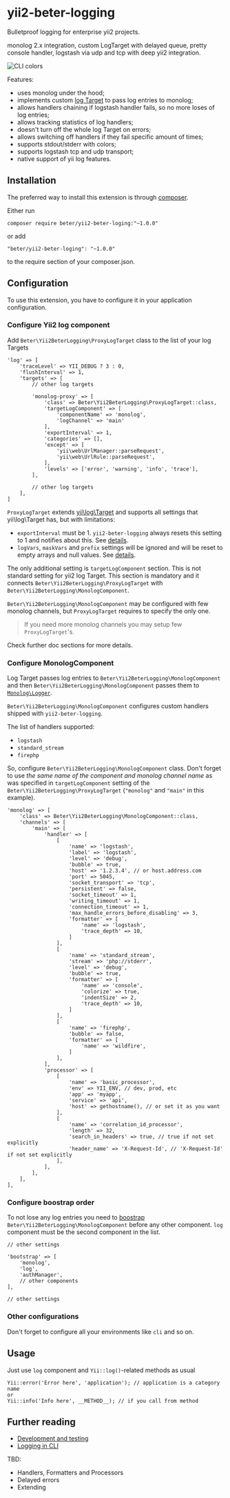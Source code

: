 # yii2-beter-logging

Bulletproof logging for enterprise yii2 projects.

monolog 2.x integration, custom LogTarget with delayed queue, pretty console handler, logstash via udp and tcp with deep yii2 integration.

![CLI colors](https://raw.githubusercontent.com/BETER-CO/yii2-beter-logging/master/doc/assets/cli_colors.jpg)

Features:
* uses monolog under the hood;
* implements custom [log Target](https://www.yiiframework.com/doc/api/2.0/yii-log-target) to pass log entries to monolog;
* allows handlers chaining if logstash handler fails, so no more loses of log entries;
* allows tracking statistics of log handlers;
* doesn't turn off the whole log Target on errors;
* allows switching off handlers if they fail specific amount of times;
* supports stdout/stderr with colors;
* supports logstash tcp and udp transport;
* native support of yii log features.

## Installation

The preferred way to install this extension is through [composer](https://getcomposer.org/).

Either run

```
composer require beter/yii2-beter-loging:"~1.0.0"
```

or add

```
"beter/yii2-beter-loging": "~1.0.0"
```

to the require section of your composer.json.

## Configuration

To use this extension, you have to configure it in your application configuration.

### Configure Yii2 log component

Add `Beter\Yii2BeterLogging\ProxyLogTarget` class to the list of your log Targets

```
'log' => [
    'traceLevel' => YII_DEBUG ? 3 : 0,
    'flushInterval' => 1,
    'targets' => [
        // other log targets

        'monolog-proxy' => [
            'class' => Beter\Yii2BeterLogging\ProxyLogTarget::class,
            'targetLogComponent' => [
                'componentName' => 'monolog',
                'logChannel' => 'main'
            ],
            'exportInterval' => 1,
            'categories' => [],
            'except' => [
                'yii\web\UrlManager::parseRequest',
                'yii\web\UrlRule::parseRequest',
            ],
            'levels' => ['error', 'warning', 'info', 'trace'],
        ],

        // other log targets
    ],
]
```

`ProxyLogTarget` extends [yii\log\Target](https://www.yiiframework.com/doc/api/2.0/yii-log-target) and supports
all settings that yii\log\Target has, but with limitations:
* `exportInterval` must be 1. `yii2-beter-logging` always resets this setting to 1 and notifies about this. See
[details](#further-reading).
* `logVars`, `maskVars` and `prefix` settings will be ignored and will be reset to empty arrays and null values.
See [details](#further-reading).

The only additional setting is `targetLogComponent` section. This is not standard setting for yii2 log Target.
This section is mandatory and it connects `Beter\Yii2BeterLogging\ProxyLogTarget` with
`Beter\Yii2BeterLogging\MonologComponent`.

`Beter\Yii2BeterLogging\MonologComponent` may be configured with few monolog channels, but `ProxyLogTarget`
requires to specify the only one.

> If you need more monolog channels you may setup few `ProxyLogTarget`'s.

Check further doc sections for more details.

### Configure MonologComponent

Log Target passes log entries to `Beter\Yii2BeterLogging\MonologComponent` and then
`Beter\Yii2BeterLogging\MonologComponent` passes them to
[`Monolog\Logger`](https://github.com/Seldaek/monolog/blob/2.x/doc/01-usage.md).

`Beter\Yii2BeterLogging\MonologComponent` configures custom handlers shipped with `yii2-beter-logging`. 

The list of handlers supported:
* `logstash`
* `standard_stream`
* `firephp`

So, configure `Beter\Yii2BeterLogging\MonologComponent` class. Don't forget to use *the same name of
the component and monolog channel name* as was specified in `targetLogComponent` setting of the
`Beter\Yii2BeterLogging\ProxyLogTarget` (`"monolog"` and `"main"` in this example).

```
'monolog' => [
    'class' => Beter\Yii2BeterLogging\MonologComponent::class,
    'channels' => [
        'main' => [
            'handler' => [
                [
                    'name' => 'logstash',
                    'label' => 'logstash',
                    'level' => 'debug',
                    'bubble' => true,
                    'host' => '1.2.3.4', // or host.address.com
                    'port' => 5045,
                    'socket_transport' => 'tcp',
                    'persistent' => false,
                    'socket_timeout' => 1,
                    'writing_timeout' => 1,
                    'connection_timeout' => 1,
                    'max_handle_errors_before_disabling' => 3,
                    'formatter' => [
                        'name' => 'logstash',
                        'trace_depth' => 10,
                    ]
                ],
                [
                    'name' => 'standard_stream',
                    'stream' => 'php://stderr',
                    'level' => 'debug',
                    'bubble' => true,
                    'formatter' => [
                        'name' => 'console',
                        'colorize' => true,
                        'indentSize' => 2,
                        'trace_depth' => 10,
                    ]
                ],
                [
                    'name' => 'firephp',
                    'bubble' => false,
                    'formatter' => [
                        'name' => 'wildfire',
                    ]
                ],
            ],
            'processor' => [
                [
                    'name' => 'basic_processor',
                    'env' => YII_ENV, // dev, prod, etc
                    'app' => 'myapp',
                    'service' => 'api',
                    'host' => gethostname(), // or set it as you want
                ],
                [
                    'name' => 'correlation_id_processor',
                    'length' => 32,
                    'search_in_headers' => true, // true if not set explicitly
                    'header_name' => 'X-Request-Id', // 'X-Request-Id' if not set explicitly
                ],
            ],
        ],
    ],
],
```

### Configure boostrap order

To not lose any log entries you need to
[boostrap](https://www.yiiframework.com/doc/guide/2.0/en/structure-applications#bootstrap)
`Beter\Yii2BeterLogging\MonologComponent` before any other component. `log` component must be the second component
in the list.

```
// other settings

'bootstrap' => [
    'monolog',
    'log',
    'authManager',
    // other components
],

// other settings
```

### Other configurations

Don't forget to configure all your environments like `cli` and so on.


## Usage

Just use `log` component and `Yii::log()`-related methods as usual

```
Yii::error('Error here', 'application'); // application is a category name
or
Yii::info('Info here', __METHOD__); // if you call from method
```

## Further reading

* [Development and testing](doc/development-and-testing.md)
* [Logging in CLI](doc/logging-in-cli.md)

TBD:
- Handlers, Formatters and Processors
- Delayed errors
- Extending
